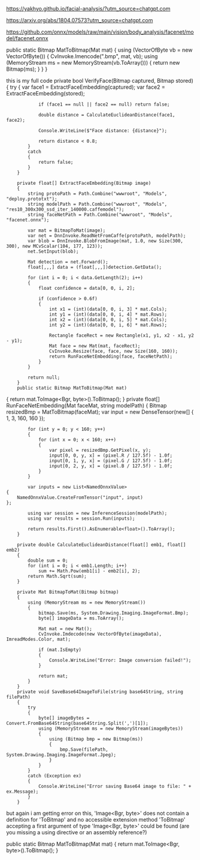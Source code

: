 https://yakhyo.github.io/facial-analysis/?utm_source=chatgpt.com

https://arxiv.org/abs/1804.07573?utm_source=chatgpt.com



https://github.com/onnx/models/raw/main/vision/body_analysis/facenet/model/facenet.onnx



public static Bitmap MatToBitmap(Mat mat)
{
    using (VectorOfByte vb = new VectorOfByte())
    {
        CvInvoke.Imencode(".bmp", mat, vb);
        using (MemoryStream ms = new MemoryStream(vb.ToArray()))
        {
            return new Bitmap(ms);
        }
    }
}





this is my full code 
  private bool VerifyFace(Bitmap captured, Bitmap stored)
        {
            try
            {
                var face1 = ExtractFaceEmbedding(captured);
                var face2 = ExtractFaceEmbedding(stored);

                if (face1 == null || face2 == null) return false;

                double distance = CalculateEuclideanDistance(face1, face2);

                Console.WriteLine($"Face distance: {distance}");

                return distance < 0.8; 
            }
            catch
            {
                return false;
            }
        }

        private float[] ExtractFaceEmbedding(Bitmap image)
        {
            string protoPath = Path.Combine("wwwroot", "Models", "deploy.prototxt");
            string modelPath = Path.Combine("wwwroot", "Models", "res10_300x300_ssd_iter_140000.caffemodel");
            string faceNetPath = Path.Combine("wwwroot", "Models", "facenet.onnx");

            var mat = BitmapToMat(image);
            var net = DnnInvoke.ReadNetFromCaffe(protoPath, modelPath);
            var blob = DnnInvoke.BlobFromImage(mat, 1.0, new Size(300, 300), new MCvScalar(104, 177, 123));
            net.SetInput(blob);

            Mat detection = net.Forward();
            float[,,,] data = (float[,,,])detection.GetData();

            for (int i = 0; i < data.GetLength(2); i++)
            {
                float confidence = data[0, 0, i, 2];

                if (confidence > 0.6f)
                {
                    int x1 = (int)(data[0, 0, i, 3] * mat.Cols);
                    int y1 = (int)(data[0, 0, i, 4] * mat.Rows);
                    int x2 = (int)(data[0, 0, i, 5] * mat.Cols);
                    int y2 = (int)(data[0, 0, i, 6] * mat.Rows);

                    Rectangle faceRect = new Rectangle(x1, y1, x2 - x1, y2 - y1);
                    Mat face = new Mat(mat, faceRect);
                    CvInvoke.Resize(face, face, new Size(160, 160));
                    return RunFaceNetEmbedding(face, faceNetPath);
                }
            }

            return null;
        }
        public static Bitmap MatToBitmap(Mat mat)
{
    return mat.ToImage<Bgr, byte>().ToBitmap();
}
        private float[] RunFaceNetEmbedding(Mat faceMat, string modelPath)
        {
           Bitmap resizedBmp = MatToBitmap(faceMat);
            var input = new DenseTensor<float>(new[] { 1, 3, 160, 160 });

            for (int y = 0; y < 160; y++)
            {
                for (int x = 0; x < 160; x++)
                {
                    var pixel = resizedBmp.GetPixel(x, y);
                    input[0, 0, y, x] = (pixel.R / 127.5f) - 1.0f;
                    input[0, 1, y, x] = (pixel.G / 127.5f) - 1.0f;
                    input[0, 2, y, x] = (pixel.B / 127.5f) - 1.0f;
                }
            }

            var inputs = new List<NamedOnnxValue>
    {
        NamedOnnxValue.CreateFromTensor("input", input)
    };

            using var session = new InferenceSession(modelPath);
            using var results = session.Run(inputs);

            return results.First().AsEnumerable<float>().ToArray();
        }

        private double CalculateEuclideanDistance(float[] emb1, float[] emb2)
        {
            double sum = 0;
            for (int i = 0; i < emb1.Length; i++)
                sum += Math.Pow(emb1[i] - emb2[i], 2);
            return Math.Sqrt(sum);
        }

        private Mat BitmapToMat(Bitmap bitmap)
        {
            using (MemoryStream ms = new MemoryStream())
            {
                bitmap.Save(ms, System.Drawing.Imaging.ImageFormat.Bmp);
                byte[] imageData = ms.ToArray();

                Mat mat = new Mat();
                CvInvoke.Imdecode(new VectorOfByte(imageData), ImreadModes.Color, mat);

                if (mat.IsEmpty)
                {
                    Console.WriteLine("Error: Image conversion failed!");
                }

                return mat;
            }
        }
        private void SaveBase64ImageToFile(string base64String, string filePath)
        {
            try
            {
                byte[] imageBytes = Convert.FromBase64String(base64String.Split(',')[1]);
                using (MemoryStream ms = new MemoryStream(imageBytes))
                {
                    using (Bitmap bmp = new Bitmap(ms))
                    {
                        bmp.Save(filePath, System.Drawing.Imaging.ImageFormat.Jpeg);
                    }
                }
            }
            catch (Exception ex)
            {
                Console.WriteLine("Error saving Base64 image to file: " + ex.Message);
            }
        }

but again i am getting error  on this, 'Image<Bgr, byte>' does not contain a definition for 'ToBitmap' and no accessible extension method 'ToBitmap' accepting a first argument of type 'Image<Bgr, byte>' could be found (are you missing a using directive or an assembly reference?)	

public static Bitmap MatToBitmap(Mat mat)
{
    return mat.ToImage<Bgr, byte>().ToBitmap();
}
